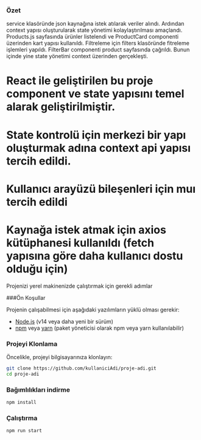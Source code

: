 
### Özet
service klasöründe json kaynağına istek atılarak veriler alındı. Ardından context yapısı oluşturularak state yönetimi kolaylaştırılması amaçlandı. 
Products.js sayfasında ürünler listelendi ve ProductCard componenti üzerinden kart yapısı kullanıldı. Filtreleme için filters klasöründe fitreleme 
işlemleri yapıldı. FilterBar componenti product sayfasında çağrıldı. Bunun içinde yine state yönetimi context üzerinden gerçekleşti.

# React ile geliştirilen bu proje component ve state yapısını temel alarak geliştirilmiştir.
# State kontrolü için merkezi bir yapı oluşturmak adına context api yapısı tercih edildi.
# Kullanıcı arayüzü bileşenleri için muı tercih edildi
# Kaynağa istek atmak için axios kütüphanesi kullanıldı (fetch yapısına göre daha kullanıcı dostu olduğu için)



Projenizi yerel makinenizde çalıştırmak için gerekli adımlar

###Ön Koşullar

Projenin çalışabilmesi için aşağıdaki yazılımların yüklü olması gerekir:

- [Node.js](https://nodejs.org/) (v14 veya daha yeni bir sürüm)
- [npm](https://www.npmjs.com/) veya [yarn](https://yarnpkg.com/) (paket yöneticisi olarak npm veya yarn kullanılabilir)

### Projeyi Klonlama

Öncelikle, projeyi bilgisayarınıza klonlayın:
```bash
git clone https://github.com/kullaniciAdi/proje-adi.git
cd proje-adi
```

### Bağımlılıkları indirme 
```bash
npm install
```

### Çalıştırma 
```bash
npm run start
```
